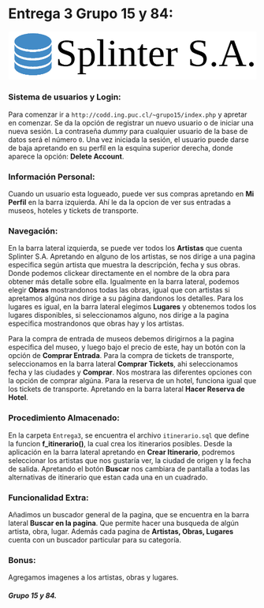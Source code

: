 # Entrega 3 Grupo 15 y 84:

![](../Sites/assets/img/logo_real.png)

### Sistema de usuarios y Login:
Para comenzar ir a ```http://codd.ing.puc.cl/~grupo15/index.php``` y apretar en comenzar.
Se da la opción de registrar un nuevo usuario o de iniciar una nueva sesión. La contraseña *dummy* para cualquier usuario de la base de datos será el número ```0```.
Una vez iniciada la sesión, el usuario puede darse de baja apretando en su perfil en la esquina superior derecha, donde aparece la opción: **Delete Account**.

### Información Personal:
Cuando un usuario esta logueado, puede ver sus compras apretando en **Mi Perfil** en la barra izquierda. Ahí le da la opcion de ver sus entradas a museos, hoteles y tickets de transporte.

### Navegación:
En la barra lateral izquierda, se puede ver todos los **Artistas** que cuenta Splinter S.A. Apretando en alguno de los artistas, se nos dirige a una pagina especifica según artista que muestra la descripción, fecha y sus obras. Donde podemos clickear directamente en el nombre de la obra para obtener más detalle sobre ella.
Igualmente en la barra lateral, podemos elegir **Obras** mostrandonos todas las obras, igual que con artistas si apretamos algúna nos dirige a su página dandonos los detalles.
Para los lugares es igual, en la barra lateral elegimos **Lugares** y obtenemos todos los lugares disponibles, si seleccionamos alguno, nos dirige a la pagina especifica mostrandonos que obras hay y los artistas.

Para la compra de entrada de museos debemos dirigirnos a la pagina especifica del museo, y luego bajo el precio de este, hay un botón con la opción de **Comprar Entrada**.
Para la compra de tickets de transporte, seleccionamos en la barra lateral **Comprar Tickets**, ahi seleccionamos fecha y las ciudades y **Comprar**. Nos mostrara las diferentes opciones con la opción de comprar algúna.
Para la reserva de un hotel, funciona igual que los tickets de transporte. Apretando en la barra lateral **Hacer Reserva de Hotel**.

### Procedimiento Almacenado:
En la carpeta ```Entrega3```, se encuentra el archivo ```itinerario.sql``` que define la funcion **f_itinerario()**, la cual crea los itinerarios posibles.
Desde la aplicación en la barra lateral apretando en **Crear Itinerario**, podremos seleccionar los artistas que nos gustaría ver, la ciudad de origen y la fecha de salida. Apretando el botón **Buscar** nos cambiara de pantalla a todas las alternativas de itinerario que estan cada una en un cuadrado. 

### Funcionalidad Extra:
Añadimos un buscador general de la pagina, que se encuentra en la barra lateral **Buscar en la pagina**. Que permite hacer una busqueda de algún artista, obra, lugar. Además cada pagina de **Artistas, Obras, Lugares** cuenta con un buscador particular para su categoría.

### Bonus:
Agregamos imagenes a los artistas, obras y lugares.

##### Grupo 15 y 84.

